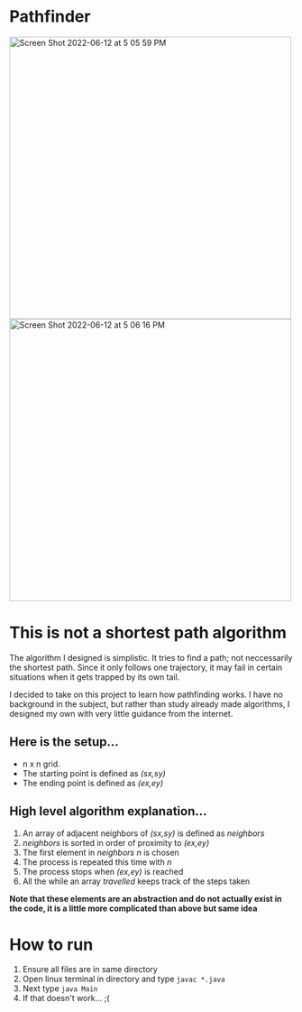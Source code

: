 # Pathfinder

<img width="500" alt="Screen Shot 2022-06-12 at 5 05 59 PM" src="https://user-images.githubusercontent.com/101377119/173254274-e9b13d7c-af40-4fb9-985f-5aac5abfe5f9.png"><img width="500" alt="Screen Shot 2022-06-12 at 5 06 16 PM" src="https://user-images.githubusercontent.com/101377119/173254284-ef0904ca-b47d-4e78-ac71-e908ff71c11a.png">

# This is not a shortest path algorithm
The algorithm I designed is simplistic. It tries to find a path; not neccessarily the shortest path. Since it only follows one trajectory, it may fail in certain situations when it gets trapped by its own tail.

I decided to take on this project to learn how pathfinding works. I have no background in the subject, but rather than study already made algorithms, I designed my own with very little guidance from the internet. 

## Here is the setup...

- n x n grid.
- The starting point is defined as _(sx,sy)_
- The ending point is defined as _(ex,ey)_

## High level algorithm explanation...

1. An array of adjacent neighbors of _(sx,sy)_ is defined as _neighbors_
2. _neighbors_ is sorted in order of proximity to _(ex,ey)_  
3. The first element in _neighbors_ _n_ is chosen
4. The process is repeated this time with _n_
5. The process stops when _(ex,ey)_ is reached
6. All the while an array _travelled_ keeps track of the steps taken

**Note that these elements are an abstraction and do not actually exist in the code, it is a little more complicated than above but same idea**

# How to run

1. Ensure all files are in same directory
2. Open linux terminal in directory and type ```javac *.java```
3. Next type ```java Main```
4. If that doesn't work...  ;(
